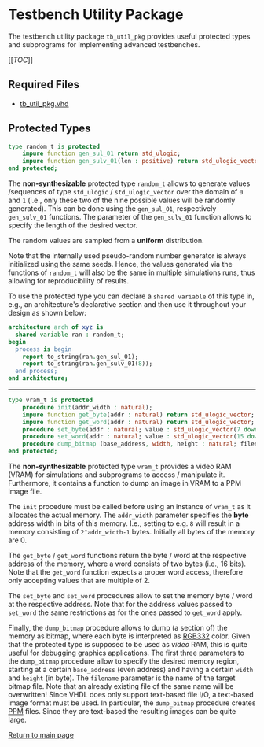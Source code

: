 
# Testbench Utility Package
The testbench utility package `tb_util_pkg` provides useful protected types and subprograms for implementing advanced testbenches.


[[_TOC_]]

## Required Files

- [tb_util_pkg.vhd](src/tb_util_pkg.vhd)

## Protected Types

```vhdl
type random_t is protected
	impure function gen_sul_01 return std_ulogic;
	impure function gen_sulv_01(len : positive) return std_ulogic_vector;
end protected;
```

The **non-synthesizable** protected type `random_t` allows to generate values /sequences of type `std_ulogic` / `std_ulogic_vector` over the domain of `0` and `1` (i.e., only these two of the nine possible values will be randomly generated).
This can be done using the `gen_sul_01`, respectively `gen_sulv_01` functions.
The parameter of the `gen_sulv_01` function allows to specify the length of the desired vector.

The random values are sampled from a **uniform** distribution.

Note that the internally used pseudo-random number generator is always initialized using the same seeds.
Hence, the values generated via the functions of `random_t` will also be the same in multiple simulations runs, thus allowing for reproducibility of results.

To use the protected type you can declare a `shared variable` of this type in, e.g., an architecture's declarative section and then use it throughout your design as shown below:

```vhdl
architecture arch of xyz is
  shared variable ran : random_t;
begin
  process is begin
    report to_string(ran.gen_sul_01);
    report to_string(ran.gen_sulv_01(8));
  end process;
end architecture;
```



---


```vhdl
type vram_t is protected
	procedure init(addr_width : natural);
	impure function get_byte(addr : natural) return std_ulogic_vector;
	impure function get_word(addr : natural) return std_ulogic_vector;
	procedure set_byte(addr : natural; value : std_ulogic_vector(7 downto 0));
	procedure set_word(addr : natural; value : std_ulogic_vector(15 downto 0));
	procedure dump_bitmap (base_address, width, height : natural; filename : string);
end protected;
```

The **non-synthesizable** protected type `vram_t` provides a video RAM (VRAM) for simulations and subprograms to access / manipulate it.
Furthermore, it contains a function to dump an image in VRAM to a PPM image file.

The `init` procedure must be called before using an instance of `vram_t` as it allocates the actual memory.
The `addr_width` parameter specifies the **byte** address width in bits of this memory.
I.e., setting to e.g. `8` will result in a memory consisting of `2^addr_width-1` bytes.
Initially all bytes of the memory are 0.

The `get_byte` / `get_word` functions return the byte / word at the respective address of the memory, where a word consists of two bytes (i.e., 16 bits).
Note that the `get_word` function expects a proper word access, therefore only accepting values that are multiple of 2.

The `set_byte` and `set_word` procedures allow to set the memory byte / word at the respective address.
Note that for the address values passed to `set_word` the same restrictions as for the ones passed to `get_word` apply.

Finally, the `dump_bitmap` procedure allows to dump (a section of) the memory as bitmap, where each byte is interpreted as [RGB332](https://en.wikipedia.org/wiki/List_of_monochrome_and_RGB_color_formats#3-3-2_bit_RGB_or_8-8-4_levels_RGB) color.
Given that the protected type is supposed to be used as *video* RAM, this is quite useful for debugging graphics applications.
The first three parameters to the `dump_bitmap` procedure allow to specify the desired memory region, starting at a certain `base_address` (even address) and having a certain `width` and `height` (in byte).
The `filename` parameter is the name of the target bitmap file.
Note that an already existing file of the same name will be overwritten!
Since VHDL does only support text-based file I/O, a text-based image format must be used.
In particular, the `dump_bitmap` procedure creates [PPM](https://en.wikipedia.org/wiki/Netpbm#PPM_example) files.
Since they are text-based the resulting images can be quite large.


[Return to main page](../../README.md)
